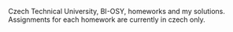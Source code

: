 Czech Technical University, BI-OSY, homeworks and my solutions.
Assignments for each homework are currently in czech only.